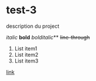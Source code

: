 # test-3

description du project

*italic*
**bold**
_bolditalic_**
~~line-through~~

1. List item1
2. List item2
3. List item3

[link](google.fr)
